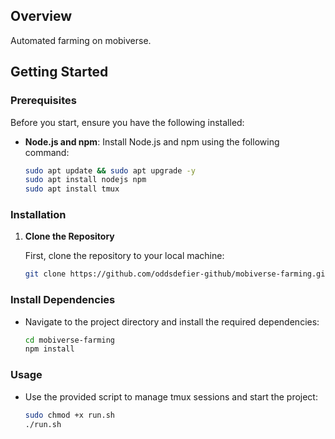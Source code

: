 ## Overview

Automated farming on mobiverse.

## Getting Started

### Prerequisites

Before you start, ensure you have the following installed:

- **Node.js and npm**: Install Node.js and npm using the following command:

    ```bash
    sudo apt update && sudo apt upgrade -y
    sudo apt install nodejs npm
    sudo apt install tmux
    ```

### Installation

1. **Clone the Repository**

    First, clone the repository to your local machine:

    ```bash
    git clone https://github.com/oddsdefier-github/mobiverse-farming.git
    ```
### Install Dependencies

- Navigate to the project directory and install the required dependencies:

    ```bash
    cd mobiverse-farming
    npm install
    ```

### Usage
- Use the provided script to manage tmux sessions and start the project:
    ```bash
    sudo chmod +x run.sh
    ./run.sh
    ```
  
   
